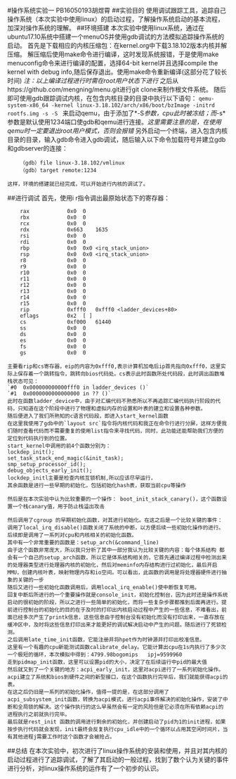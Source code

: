 #操作系统实验一
PB16050193胡煜霄
##实验目的
    使用调试跟踪工具，追踪自己操作系统（本次实验中使用linux）的启动过程，了解操作系统启动的基本流程，加深对操作系统的理解。
##环境搭建
    本次实验中使用linux系统，通过在ubuntu17.10系统中搭建一个menuOS并使用gdb调试的方法模拟追踪操作系统的启动。
    首先是下载相应的内核压缩包：在kernel.org中下载3.18.102版本内核并解压缩。
    解压缩后使用make命令进行编译，这时发现系统报错，于是使用make menuconfig命令来进行编译的配置，选择64-bit kernel并且选择compile the kernel with debug info,随后保存退出。使用make命令重新编译(这部分花了较长时间)
    *注：以上编译过程进行时需在root用户状态下进行*
    之后从https://github.com/mengning/menu.git进行git clone来制作根文件系统。
    随后即可使用gdb跟踪调试内核，在包含内核目录的目录中执行以下语句：
    `qemu-system-x86_64 -kernel linux-3.18.102/arch/x86/boot/bzImage -initrd rootfs.img -s -S `
    来启动qemu，由于添加了*-S*参数，cpu此时被冻结；而*-s*参数是默认使用1234端口使gdb和qemu进行连接。*这里需要注意的是，在使用qemu时一定要退出root用户模式，否则会报错*
    另外启动一个终端，进入包含内核目录的目录，输入gdb命令进入gdb调试，随后输入以下命令加载符号并建立gdb和gdbserver的连接：
```
    （gdb）file linux-3.18.102/vmlinux
    （gdb）target remote:1234 
```
    这样，环境的搭建就已经完成，可以开始进行内核的调试了。
##进行调试
    首先，使用i r指令调出最原始状态下的寄存器：
```
    rax            0x0	0
    rbx            0x0	0
    rcx            0x0	0
    rdx            0x663	1635
    rsi            0x0	0
    rdi            0x0	0
    rbp            0x0	0x0 <irq_stack_union>
    rsp            0x0	0x0 <irq_stack_union>
    r8             0x0	0
    r9             0x0	0
    r10            0x0	0
    r11            0x0	0
    r12            0x0	0
    r13            0x0	0
    r14            0x0	0
    r15            0x0	0
    rip            0xfff0	0xfff0 <ladder_devices+80>
    eflags         0x2	[ ]
    cs             0xf000	61440
    ss             0x0	0
    ds             0x0	0
    es             0x0	0
    fs             0x0	0
    gs             0x0	0
```
    主要看rip和cs寄存器，eip的内容为0xfff0,表示计算机加电后ip首先指向0xfff0，这里实际上保存着一个跳转指令，跳转向bios代码处。cs表示此时函数所处代码段，此时调出函数堆栈状态可见：
    `#0  0x000000000000fff0 in ladder_devices ()`
    `#1  0x0000000000000000 in ?? ()`
    此时在函数ladder_device中，由于对汇编代码不熟悉所以不再追踪汇编代码执行阶段的代码，只知道在这个阶段中进行了物理和虚拟内存的设置和叶表的建立和设置各种参数。
    随后便进入了我们所熟知的c语言代码段，即进入start_kernel函数
    在这里我使用了gdb中的`layout src`指令将内核代码和我正在命令行进行分屏，这样方便我们随时查看代码而不需要重复的使用list指令来寻找代码，同时，此功能还能帮助我们方便的定位到代码执行到的位置。
    start_kernel中调用的前4个函数分别为：
    lockdep_init();                             
    set_task_stack_end_magic(&init_task);       
    smp_setup_processor_id();                   
    debug_objects_early_init();
    lockdep_initl主要是检查内核互锁机制,所以应该尽早运行，
    其余函数是进行一些早期的初始化，包括初始化hash表，获取当前cpu等操作

    然后是在本次实验中认为比较重要的一个操作： boot_init_stack_canary()，这个函数设置一个栈canary值，用于防止栈溢出攻击

    然后调用了cgroup 的早期初始化函数，对其进行初始化。在这之后是一个比较关键的事件：
    调用了local_irq_disable()函数关闭了系统的中断，以方便后续一些初始化操作的进行。
    后续即是调用了一系列对cpu和内核相关的初始化函数。
    其中有一个非常重要的函数是：setup_arch(&command_line)
    由于这个函数非常庞大，所以我只分析了其中一部分我认为比较关键的内容：每个体系结构 都会有一个自己的setup_arch函数，所以它是体系结构相关的，它首先通过编译过程中检测出来的处理器类型进行处理器内核的初始化，然后对meminfo内存结构进行过初始化，最后开启MMU，创建内核叶表，映射物理内存和io空间。可以看出，此函数的调用是将处理器硬件进行抽象的关键的一步
    随后又进行一些初始化函数调用后，调用local_irq_enable()使中断恢复可用。
    回复中断后所进行的一个重要操作就是console_init，初始化控制台，因为此时还是操作系统启动的很初始的阶段，所以之进行一些简单的初始化，而将一些复杂步骤都推到后面再进行。提前进行控制台的初始化的目的在于及时的打印出内核启动过程中产生的一些信息，不难看出，前面已经多次产生了printk信息，这些信息由于控制台没有初始化而没有打印出来，一直存放在缓冲区中，及时将这些信息打印出来才能更好的调试解决启动中产生的问题。随后进行了死锁检测。
    之后调用late_time_init函数，它能注册并将hpet作为时钟源并打印出校准信息。
    这里有一个有趣的cpu新能测试函数calibrate_delay。它能计算出cpu在1s内执行了多少次一个极短的循环，本次模拟中得到：4799.98bogomips   ipj=9599960
    走到pidmap_init函数，这里可以设置pid的大小，决定了在后续运行中pid的最大值
    然后就又到了一个关键的地方：acpi_early_init，这里对acpi进行了一系列初始化操作。acpi建立了系统和bios到硬件之间的新型接口，在这个函数执行完毕后，我们就能获得acpi的表。
    在这之后仍旧是一系列的初始化操作，值得一提的是，在这部分调用了acpi_subsystem_init函数，转换为acpi模式，进行acpi事件解决的初始化操作，安装了中断和全局锁的解决。这个操作执行的这么早虽然会有一定的风险但是它必须在所有依赖acpi的进程执行之前就执行完毕。
    最后就是rest_init 函数的调用进行剩余的初始化，并创建启动了pid为1的init进程，如果按步执行代码就会发现，init最终会反复执行cpu_idle中的一个循环以占用其空闲时间片，当有其他进程j需要工作时这个函数才会被抢占。
##总结
    在本次实验中，初次进行了linux操作系统的安装和使用，并且对其内核的启动过程进行了追踪调试，了解了其启动的一般过程，找到了数个认为关键的事件进行分析，对linux操作系统的运作有了一个初步的认识。








    

